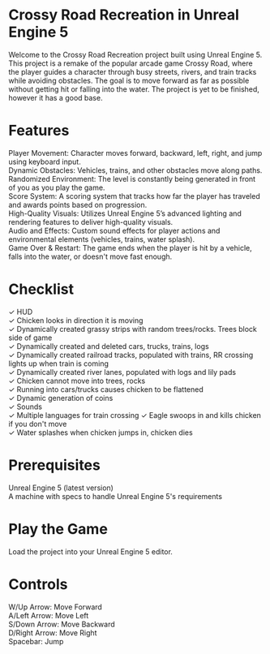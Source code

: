 # Crossy Road Recreation in Unreal Engine 5
Welcome to the Crossy Road Recreation project built using Unreal Engine 5. This project is a remake of the popular arcade game Crossy Road, where the player guides a character through busy streets, rivers, and train tracks while avoiding obstacles. The goal is to move forward as far as possible without getting hit or falling into the water. The project is yet to be finished, however it has a good base.

# Features
Player Movement: Character moves forward, backward, left, right, and jump using keyboard input.  
Dynamic Obstacles: Vehicles, trains, and other obstacles move along paths.  
Randomized Environment: The level is constantly being generated in front of you as you play the game.  
Score System: A scoring system that tracks how far the player has traveled and awards points based on progression.  
High-Quality Visuals: Utilizes Unreal Engine 5’s advanced lighting and rendering features to deliver high-quality visuals.  
Audio and Effects: Custom sound effects for player actions and environmental elements (vehicles, trains, water splash).  
Game Over & Restart: The game ends when the player is hit by a vehicle, falls into the water, or doesn't move fast enough.  

# Checklist
✓ HUD  
✓ Chicken looks in direction it is moving  
✓ Dynamically created grassy strips with random trees/rocks. Trees block side of game  
✓ Dynamically created and deleted cars, trucks, trains, logs  
✓ Dynamically created railroad tracks, populated with trains, RR crossing lights up when train is coming  
✓ Dynamically created river lanes, populated with logs and lily pads  
✓ Chicken cannot move into trees, rocks  
✓ Running into cars/trucks causes chicken to be flattened  
✓ Dynamic generation of coins  
✓ Sounds  
✓ Multiple languages for train crossing
✓ Eagle swoops in and kills chicken if you don't move  
✓ Water splashes when chicken jumps in, chicken dies  

# Prerequisites
Unreal Engine 5 (latest version)  
A machine with  specs to handle Unreal Engine 5's requirements  

# Play the Game
Load the project into your Unreal Engine 5 editor. 

# Controls
W/Up Arrow: Move Forward  
A/Left Arrow: Move Left  
S/Down Arrow: Move Backward  
D/Right Arrow: Move Right  
Spacebar: Jump  
